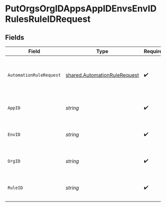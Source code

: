 # PutOrgsOrgIDAppsAppIDEnvsEnvIDRulesRuleIDRequest


## Fields

| Field                                                                        | Type                                                                         | Required                                                                     | Description                                                                  |
| ---------------------------------------------------------------------------- | ---------------------------------------------------------------------------- | ---------------------------------------------------------------------------- | ---------------------------------------------------------------------------- |
| `AutomationRuleRequest`                                                      | [shared.AutomationRuleRequest](../../models/shared/automationrulerequest.md) | :heavy_check_mark:                                                           | The definition of the Automation Rule.<br/><br/>                             |
| `AppID`                                                                      | *string*                                                                     | :heavy_check_mark:                                                           | The Application ID.<br/><br/>                                                |
| `EnvID`                                                                      | *string*                                                                     | :heavy_check_mark:                                                           | The Environment ID.<br/><br/>                                                |
| `OrgID`                                                                      | *string*                                                                     | :heavy_check_mark:                                                           | The Organization ID.<br/><br/>                                               |
| `RuleID`                                                                     | *string*                                                                     | :heavy_check_mark:                                                           | The Automation Rule ID.<br/><br/>                                            |